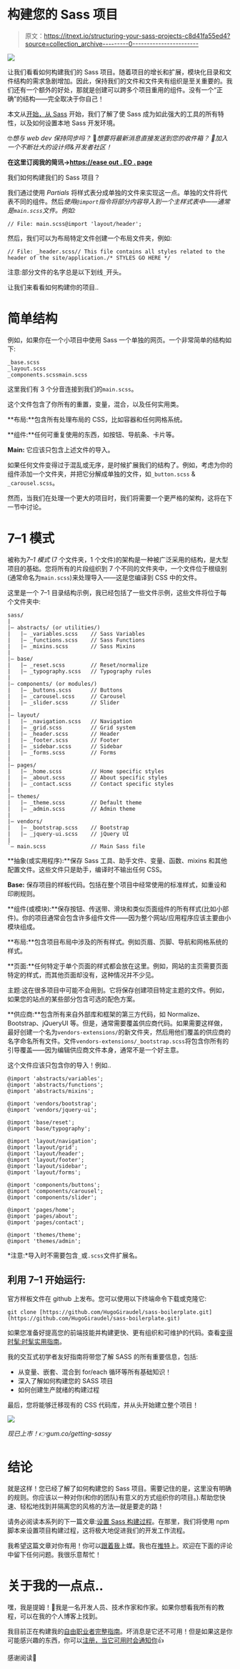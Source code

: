 # 构建您的 Sass 项目

> 原文：<https://itnext.io/structuring-your-sass-projects-c8d41fa55ed4?source=collection_archive---------0----------------------->

![](img/146c62c14009d3c9b1fe91e09c31fdd1.png)

让我们看看如何构建我们的 Sass 项目。随着项目的增长和扩展，模块化目录和文件结构的需求急剧增加。因此，保持我们的文件和文件夹有组织是至关重要的。我们还有一个额外的好处，那就是创建可以跨多个项目重用的组件。没有一个“正确”的结构——完全取决于你自己！

本文从[开始，从 Sass](https://medium.com/@timothyrobards/starting-with-sass-116f4ecb682d) 开始，我们了解了使 Sass 成为如此强大的工具的所有特性，以及如何设置本地 Sass 开发环境。

🤓*想与 web dev 保持同步吗？*
🚀*想要将最新消息直接发送到您的收件箱？
🎉加入一个不断壮大的设计师&开发者社区！*

**在这里订阅我的简讯→**[**https://ease out . EO . page**](https://easeout.eo.page/)

我们如何构建我们的 Sass 项目？

我们通过使用 *Partials* 将样式表分成单独的文件来实现这一点。单独的文件将代表不同的组件。然后*使用`@import`指令将部分内容导入到一个主样式表中——通常是`main.scss`文件。例如:*

```
// File: main.scss@import 'layout/header';
```

然后，我们可以为布局特定文件创建一个布局文件夹，例如:

```
// File: _header.scss// This file contains all styles related to the header of the site/application./* STYLES GO HERE */
```

注意:部分文件的名字总是以下划线`_`开头。

让我们来看看如何构建你的项目..

# 简单结构

例如，如果你在一个小项目中使用 Sass 一个单独的网页。一个非常简单的结构如下:

```
_base.scss
_layout.scss
_components.scssmain.scss
```

这里我们有 3 个分音连接到我们的`main.scss`。

这个文件包含了你所有的重置，变量，混合，以及任何实用类。

**布局:**包含所有处理布局的 CSS，比如容器和任何网格系统。

**组件:**任何可重复使用的东西，如按钮、导航条、卡片等。

**Main:** 它应该只包含上述文件的导入。

如果任何文件变得过于混乱或无序，是时候扩展我们的结构了。例如，考虑为你的组件添加一个文件夹，并把它分解成单独的文件，如`_button.scss` & `_carousel.scss`。

然而，当我们在处理一个更大的项目时，我们将需要一个更严格的架构，这将在下一节中讨论。

# 7–1 模式

被称为*7–1 模式* (7 个文件夹，1 个文件)的架构是一种被广泛采用的结构，是大型项目的基础。您将所有的片段组织到 7 个不同的文件夹中，一个文件位于根级别(通常命名为`main.scss`)来处理导入——这是您编译到 CSS 中的文件。

这里是一个 7–1 目录结构示例，我已经包括了一些文件示例，这些文件将位于每个文件夹中:

```
sass/
|
|– abstracts/ (or utilities/)
|   |– _variables.scss    // Sass Variables
|   |– _functions.scss    // Sass Functions
|   |– _mixins.scss       // Sass Mixins
|
|– base/
|   |– _reset.scss        // Reset/normalize
|   |– _typography.scss   // Typography rules
|
|– components/ (or modules/)
|   |– _buttons.scss      // Buttons
|   |– _carousel.scss     // Carousel
|   |– _slider.scss       // Slider
|
|– layout/
|   |– _navigation.scss   // Navigation
|   |– _grid.scss         // Grid system
|   |– _header.scss       // Header
|   |– _footer.scss       // Footer
|   |– _sidebar.scss      // Sidebar
|   |– _forms.scss        // Forms
|
|– pages/
|   |– _home.scss         // Home specific styles
|   |– _about.scss        // About specific styles
|   |– _contact.scss      // Contact specific styles
|
|– themes/
|   |– _theme.scss        // Default theme
|   |– _admin.scss        // Admin theme
|
|– vendors/
|   |– _bootstrap.scss    // Bootstrap
|   |– _jquery-ui.scss    // jQuery UI
|
`– main.scss              // Main Sass file
```

**抽象(或实用程序):**保存 Sass 工具、助手文件、变量、函数、mixins 和其他配置文件。这些文件只是助手，编译时不输出任何 CSS。

**Base:** 保存项目的样板代码。包括在整个项目中经常使用的标准样式，如重设和印刷规则。

**组件(或模块):**保存按钮、传送带、滑块和类似页面组件的所有样式(比如小部件)。你的项目通常会包含许多组件文件——因为整个网站/应用程序应该主要由小模块组成。

**布局:**包含项目布局中涉及的所有样式。例如页眉、页脚、导航和网格系统的样式。

**页面:**任何特定于单个页面的样式都会放在这里。例如，网站的主页需要页面特定的样式，而其他页面却没有，这种情况并不少见。

主题:这在很多项目中可能不会用到。它将保存创建项目特定主题的文件。例如，如果您的站点的某些部分包含可选的配色方案。

**供应商:**包含所有来自外部库和框架的第三方代码，如 Normalize、Bootstrap、jQueryUI 等。但是，通常需要覆盖供应商代码。如果需要这样做，最好创建一个名为`vendors-extensions/`的新文件夹，然后用他们覆盖的供应商的名字命名所有文件。文件`vendors-extensions/_bootstrap.scss`将包含你所有的引导覆盖——因为编辑供应商文件本身，通常不是一个好主意。

这个文件应该只包含你的导入！例如..

```
@import 'abstracts/variables';
@import 'abstracts/functions';
@import 'abstracts/mixins';

@import 'vendors/bootstrap';
@import 'vendors/jquery-ui';

@import 'base/reset';
@import 'base/typography';

@import 'layout/navigation';
@import 'layout/grid';
@import 'layout/header';
@import 'layout/footer';
@import 'layout/sidebar';
@import 'layout/forms';

@import 'components/buttons';
@import 'components/carousel';
@import 'components/slider';

@import 'pages/home';
@import 'pages/about';
@import 'pages/contact';

@import 'themes/theme';
@import 'themes/admin';
```

*注意:*导入时不需要包含`_`或`.scss`文件扩展名。

## 利用 7–1 开始运行:

官方样板文件在 github 上发布。您可以使用以下终端命令下载或克隆它:

```
git clone [https://github.com/HugoGiraudel/sass-boilerplate.git](https://github.com/HugoGiraudel/sass-boilerplate.git)
```

如果您准备好提高您的前端技能并构建更快、更有组织和可维护的代码。查看[变得时髦:时髦实用指南](https://gum.co/getting-sassy)。

我的交互式初学者友好指南将带您了解 SASS 的所有重要信息，包括:

*   从变量、嵌套、混合到 for/each 循环等所有基础知识！
*   深入了解如何构建您的 SASS 项目
*   如何创建生产就绪的构建过程

最后，您将能够迁移现有的 CSS 代码库，并从头开始建立整个项目！

![](img/9a58b525327ed3868b4fcb14ae04647a.png)

*现已上市！👉gum.co/getting-sassy*

# 结论

就是这样！您已经了解了如何构建您的 Sass 项目。需要记住的是，这里没有明确的规则。你应该以一种对你(和你的团队)有意义的方式组织你的项目。).帮助您快速、轻松地找到并隔离您的风格的方法—就是要走的路！

请务必阅读本系列的下一篇文章:[设置 Sass 构建过程](https://medium.com/@timothyrobards/setting-up-a-sass-build-process-aa9fd92fa585)。在那里，我们将使用 npm 脚本来设置项目构建过程，这将极大地促进我们的开发工作流程。

我希望这篇文章对你有用！你可以[跟着我](https://medium.com/@timothyrobards)上媒。我也在[推特](https://twitter.com/easeoutco)上。欢迎在下面的评论中留下任何问题。我很乐意帮忙！

# 关于我的一点点..

嘿，我是提姆！👋我是一名开发人员、技术作家和作家。如果你想看我所有的教程，可以在我的个人博客上找到。

我目前正在构建我的[自由职业者完整指南](http://www.easeout.co/freelance)。坏消息是它还不可用！但是如果这是你可能感兴趣的东西，你可以[注册，当它可用时会通知你](https://easeout.eo.page/news)👍

感谢阅读🎉